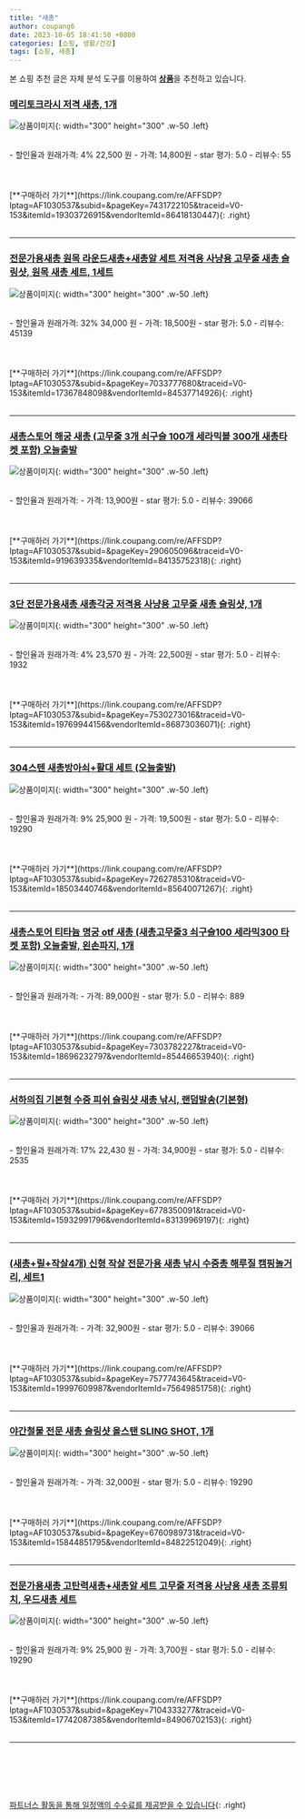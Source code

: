 ```yaml
---
title: "새총"
author: coupang6
date: 2023-10-05 18:41:50 +0800
categories: [쇼핑, 생활/건강]
tags: [쇼핑, 새총]
---
```


본 쇼핑 추천 글은 자체 분석 도구를 이용하여 [**상품**](https://link.coupang.com/a/bao1ui)을 추천하고 있습니다.

### [메리토크라시 저격 새총, 1개](https://link.coupang.com/re/AFFSDP?lptag=AF1030537&subid=&pageKey=7431722105&traceid=V0-153&itemId=19303726915&vendorItemId=86418130447)

![상품이미지](https://thumbnail6.coupangcdn.com/thumbnails/remote/230x230ex/image/vendor_inventory/5a98/76a177453def887df998550e2688e40e8fd56ff134fd1759f27e08d967d7.png){: width="300" height="300" .w-50 .left}


<br>
- 할인율과 원래가격: 4%  22,500   원
- 가격: 14,800원
- star 평가: 5.0
- 리뷰수: 55
<br>
<br>
<br>
<br>
[**구매하러 가기**](https://link.coupang.com/re/AFFSDP?lptag=AF1030537&subid=&pageKey=7431722105&traceid=V0-153&itemId=19303726915&vendorItemId=86418130447){: .right}
<br>
<br>

---

### [전문가용새총 원목 라운드새총+새총알 세트 저격용 사냥용 고무줄 새총 슬링샷, 원목 새총 세트, 1세트](https://link.coupang.com/re/AFFSDP?lptag=AF1030537&subid=&pageKey=7033777680&traceid=V0-153&itemId=17367848098&vendorItemId=84537714926)

![상품이미지](https://thumbnail10.coupangcdn.com/thumbnails/remote/230x230ex/image/vendor_inventory/e499/da9239dd19afca7c513a9fd23210d2ce6ec57c91fb395beaa347e9f505ff.jpg){: width="300" height="300" .w-50 .left}


<br>
- 할인율과 원래가격: 32%  34,000   원
- 가격: 18,500원
- star 평가: 5.0
- 리뷰수: 45139
<br>
<br>
<br>
<br>
[**구매하러 가기**](https://link.coupang.com/re/AFFSDP?lptag=AF1030537&subid=&pageKey=7033777680&traceid=V0-153&itemId=17367848098&vendorItemId=84537714926){: .right}
<br>
<br>

---

### [새총스토어 해궁 새총 (고무줄 3개 쇠구슬 100개 세라믹볼 300개 새총타켓 포함) 오늘출발](https://link.coupang.com/re/AFFSDP?lptag=AF1030537&subid=&pageKey=290605096&traceid=V0-153&itemId=919639335&vendorItemId=84135752318)

![상품이미지](https://thumbnail8.coupangcdn.com/thumbnails/remote/230x230ex/image/vendor_inventory/56b5/67508225695aea2fd17b017e6844417636614fa03beca4a365d00d6478ec.png){: width="300" height="300" .w-50 .left}


<br>
- 할인율과 원래가격: 
- 가격: 13,900원
- star 평가: 5.0
- 리뷰수: 39066
<br>
<br>
<br>
<br>
[**구매하러 가기**](https://link.coupang.com/re/AFFSDP?lptag=AF1030537&subid=&pageKey=290605096&traceid=V0-153&itemId=919639335&vendorItemId=84135752318){: .right}
<br>
<br>

---

### [3단 전문가용새총 새총각궁 저격용 사냥용 고무줄 새총 슬링샷, 1개](https://link.coupang.com/re/AFFSDP?lptag=AF1030537&subid=&pageKey=7530273016&traceid=V0-153&itemId=19769944156&vendorItemId=86873036071)

![상품이미지](https://thumbnail6.coupangcdn.com/thumbnails/remote/230x230ex/image/vendor_inventory/0f9c/94732141d4f451edd08d98f14ebccdb1fa60dc444a9f75676e1dfd165495.jpg){: width="300" height="300" .w-50 .left}


<br>
- 할인율과 원래가격: 4%  23,570   원
- 가격: 22,500원
- star 평가: 5.0
- 리뷰수: 1932
<br>
<br>
<br>
<br>
[**구매하러 가기**](https://link.coupang.com/re/AFFSDP?lptag=AF1030537&subid=&pageKey=7530273016&traceid=V0-153&itemId=19769944156&vendorItemId=86873036071){: .right}
<br>
<br>

---

### [304스텐 새총방아쇠+활대 세트 (오늘출발)](https://link.coupang.com/re/AFFSDP?lptag=AF1030537&subid=&pageKey=7262785310&traceid=V0-153&itemId=18503440746&vendorItemId=85640071267)

![상품이미지](https://thumbnail10.coupangcdn.com/thumbnails/remote/230x230ex/image/vendor_inventory/0fec/ae090634e517cf21142de40994989e48c1b1a512d807de476ceab4813f42.png){: width="300" height="300" .w-50 .left}


<br>
- 할인율과 원래가격: 9%  25,900   원
- 가격: 19,500원
- star 평가: 5.0
- 리뷰수: 19290
<br>
<br>
<br>
<br>
[**구매하러 가기**](https://link.coupang.com/re/AFFSDP?lptag=AF1030537&subid=&pageKey=7262785310&traceid=V0-153&itemId=18503440746&vendorItemId=85640071267){: .right}
<br>
<br>

---

### [새총스토어 티타늄 명궁 otf 새총 (새총고무줄3 쇠구슬100 세라믹300 타켓 포함) 오늘출발, 왼손파지, 1개](https://link.coupang.com/re/AFFSDP?lptag=AF1030537&subid=&pageKey=7303782227&traceid=V0-153&itemId=18696232797&vendorItemId=85446653940)

![상품이미지](https://thumbnail8.coupangcdn.com/thumbnails/remote/230x230ex/image/vendor_inventory/48e5/e634dc0d1edbad6a8cdfa7e27463b39299cea93680081cde370d74c2f764.png){: width="300" height="300" .w-50 .left}


<br>
- 할인율과 원래가격: 
- 가격: 89,000원
- star 평가: 5.0
- 리뷰수: 889
<br>
<br>
<br>
<br>
[**구매하러 가기**](https://link.coupang.com/re/AFFSDP?lptag=AF1030537&subid=&pageKey=7303782227&traceid=V0-153&itemId=18696232797&vendorItemId=85446653940){: .right}
<br>
<br>

---

### [서하의집 기본형 수중 피쉬 슬링샷 새총 낚시, 랜덤발송(기본형)](https://link.coupang.com/re/AFFSDP?lptag=AF1030537&subid=&pageKey=6778350091&traceid=V0-153&itemId=15932991796&vendorItemId=83139969197)

![상품이미지](https://thumbnail8.coupangcdn.com/thumbnails/remote/230x230ex/image/retail/images/2022/09/16/12/3/36729260-2f2b-40ee-8032-df150b3c7857.jpg){: width="300" height="300" .w-50 .left}


<br>
- 할인율과 원래가격: 17%  22,430   원
- 가격: 34,900원
- star 평가: 5.0
- 리뷰수: 2535
<br>
<br>
<br>
<br>
[**구매하러 가기**](https://link.coupang.com/re/AFFSDP?lptag=AF1030537&subid=&pageKey=6778350091&traceid=V0-153&itemId=15932991796&vendorItemId=83139969197){: .right}
<br>
<br>

---

### [(새총+릴+작살4개) 신형 작살 전문가용 새총 낚시 수중총 해루질 캠핑놀거리, 세트1](https://link.coupang.com/re/AFFSDP?lptag=AF1030537&subid=&pageKey=7577743645&traceid=V0-153&itemId=19997609987&vendorItemId=75649851758)

![상품이미지](https://thumbnail10.coupangcdn.com/thumbnails/remote/230x230ex/image/vendor_inventory/da98/ba7ad6588f12b79c12011cb8407d5b3bedf34543bb96db1f7c087e53b3f7.png){: width="300" height="300" .w-50 .left}


<br>
- 할인율과 원래가격: 
- 가격: 32,900원
- star 평가: 5.0
- 리뷰수: 39066
<br>
<br>
<br>
<br>
[**구매하러 가기**](https://link.coupang.com/re/AFFSDP?lptag=AF1030537&subid=&pageKey=7577743645&traceid=V0-153&itemId=19997609987&vendorItemId=75649851758){: .right}
<br>
<br>

---

### [야간철물 전문 새총 슬링샷 올스탠 SLING SHOT, 1개](https://link.coupang.com/re/AFFSDP?lptag=AF1030537&subid=&pageKey=6760989731&traceid=V0-153&itemId=15844851795&vendorItemId=84822512049)

![상품이미지](https://thumbnail6.coupangcdn.com/thumbnails/remote/230x230ex/image/vendor_inventory/4d66/30b0a2e2a16e921b2be0c7587ae2fcdd77b028f25fbedcf66bf853f6ef1b.jpg){: width="300" height="300" .w-50 .left}


<br>
- 할인율과 원래가격: 
- 가격: 32,000원
- star 평가: 5.0
- 리뷰수: 19290
<br>
<br>
<br>
<br>
[**구매하러 가기**](https://link.coupang.com/re/AFFSDP?lptag=AF1030537&subid=&pageKey=6760989731&traceid=V0-153&itemId=15844851795&vendorItemId=84822512049){: .right}
<br>
<br>

---

### [전문가용새총 고탄력새총+새총알 세트 고무줄 저격용 사냥용 새총 조류퇴치, 우드새총 세트](https://link.coupang.com/re/AFFSDP?lptag=AF1030537&subid=&pageKey=7104333277&traceid=V0-153&itemId=17742087385&vendorItemId=84906702153)

![상품이미지](https://thumbnail8.coupangcdn.com/thumbnails/remote/230x230ex/image/vendor_inventory/0375/b4dc6fc1a395eddafb6a9930bf7eadd4841705a7c47877c7b6bad3b17b77.jpg){: width="300" height="300" .w-50 .left}


<br>
- 할인율과 원래가격: 9%  25,900   원
- 가격: 3,700원
- star 평가: 5.0
- 리뷰수: 19290
<br>
<br>
<br>
<br>
[**구매하러 가기**](https://link.coupang.com/re/AFFSDP?lptag=AF1030537&subid=&pageKey=7104333277&traceid=V0-153&itemId=17742087385&vendorItemId=84906702153){: .right}
<br>
<br>

---
<br><br><br><br><br> [파트너스 활동을 통해 일정액의 수수료를 제공받을 수 있습니다](https://link.coupang.com/a/bao1ui){: .right}